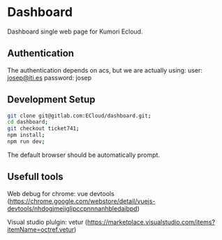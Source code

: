 # Dashboard
Dashboard single web page for Kumori Ecloud.

## Authentication
The authentication depends on acs, but we are actually using:
user: josep@iti.es
password: josep

## Development Setup
``` bash
git clone git@gitlab.com:ECloud/dashboard.git;
cd dashboard;
git checkout ticket741;
npm install;
npm run dev;
```
The default browser should be automatically prompt.

## Usefull tools
Web debug for chrome: vue devtools (https://chrome.google.com/webstore/detail/vuejs-devtools/nhdogjmejiglipccpnnnanhbledajbpd)

Visual studio plulgin: vetur (https://marketplace.visualstudio.com/items?itemName=octref.vetur)